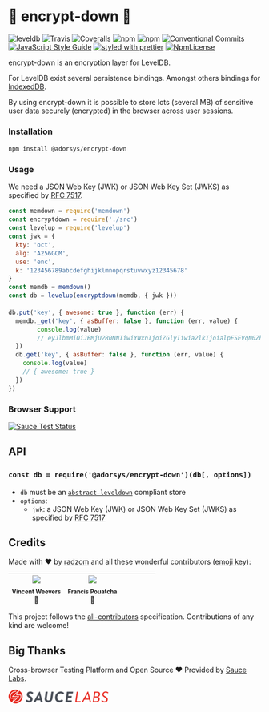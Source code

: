 # :closed_lock_with_key: encrypt-down :closed_lock_with_key:

[![leveldb](http://leveldb.org/img/badge.svg)](https://github.com/level/awesome)
[![Travis](https://img.shields.io/travis/adorsys/encrypt-down.svg)](https://travis-ci.org/adorsys/encrypt-down)
[![Coveralls](https://img.shields.io/coveralls/adorsys/encrypt-down.svg)](https://coveralls.io/github/adorsys/encrypt-down)
[![npm](https://img.shields.io/npm/v/@adorsys/encrypt-down.svg)](https://www.npmjs.com/package/@adorsys/encrypt-down)
[![npm](https://img.shields.io/npm/dt/@adorsys/encrypt-down.svg)](https://www.npmjs.com/package/@adorsys/encrypt-down)
[![Conventional Commits](https://img.shields.io/badge/Conventional_Commits-1.0.0-yellow.svg)](https://conventionalcommits.org)
[![JavaScript Style Guide](https://img.shields.io/badge/code_style-standard-brightgreen.svg)](https://standardjs.com)
[![styled with prettier](https://img.shields.io/badge/styled_with-prettier-ff69b4.svg)](https://github.com/prettier/prettier#readme)
[![NpmLicense](https://img.shields.io/npm/l/@adorsys/encrypt-down.svg)](https://github.com/adorsys/encrypt-down/blob/master/LICENSE)

encrypt-down is an encryption layer for LevelDB. 

For LevelDB exist several persistence bindings. 
Amongst others bindings for [IndexedDB](https://developer.mozilla.org/de/docs/IndexedDB).

By using encrypt-down it is possible to store lots (several MB) of sensitive user data securely (encrypted) in the browser across user sessions.

### Installation

```bash
npm install @adorsys/encrypt-down
```

### Usage

We need a JSON Web Key (JWK) or JSON Web Key Set (JWKS) as specified by [RFC 7517](https://tools.ietf.org/html/rfc7517).

```js
const memdown = require('memdown')
const encryptdown = require('./src')
const levelup = require('levelup')
const jwk = {
  kty: 'oct',
  alg: 'A256GCM',
  use: 'enc',
  k: '123456789abcdefghijklmnopqrstuvwxyz12345678'
}
const memdb = memdown()
const db = levelup(encryptdown(memdb, { jwk }))

db.put('key', { awesome: true }, function (err) {
  memdb._get('key', { asBuffer: false }, function (err, value) {
        console.log(value)
        // eyJlbmMiOiJBMjU2R0NNIiwiYWxnIjoiZGlyIiwia2lkIjoialpESEVqN0ZhR3N5OHNUSUZLRWlnejB4TjFEVWlBZWp0S1ZNcEl2Z3dqOCJ9..LLeRPtRCpn-Zie6-.zZc0LQ_vvHCppRAaC5fxw4yJ0041l6mGOSgLDVnaPagSv_3Khp8a8lyAo9utHQKpVX6RNVaVPBQQxJpkw_Zyljeg7L-O_Nc3N2Hi_904qE6_zwORqQRc.R0JhfgTHIcD_93kXzZ8BrA
  })
  db.get('key', { asBuffer: false }, function (err, value) {
    console.log(value) 
    // { awesome: true }
  })
})
```

### Browser Support

[![Sauce Test Status](https://saucelabs.com/browser-matrix/radzom.svg)](https://saucelabs.com/u/radzom)

## API

### `const db = require('@adorsys/encrypt-down')(db[, options])`

-   `db` must be an [`abstract-leveldown`](https://github.com/level/abstract-leveldown) compliant store
-   `options`:
    -   `jwk`: a JSON Web Key (JWK) or JSON Web Key Set (JWKS) as specified by [RFC 7517](https://tools.ietf.org/html/rfc7517)

## Credits

Made with :heart: by [radzom](https://github.com/radzom) and all these wonderful contributors ([emoji key](https://github.com/kentcdodds/all-contributors#emoji-key)):

<!-- ALL-CONTRIBUTORS-LIST:START - Do not remove or modify this section -->
<!-- prettier-ignore -->
| <img src="https://avatars.githubusercontent.com/u/3055345?v=3" width="100px;"/><br /><sub><b>Vincent Weevers</b></sub><br />:speech_balloon: | <img src="https://avatars.githubusercontent.com/u/1225651?v=3" width="100px;"/><br /><sub><b>Francis Pouatcha</b></sub><br />🤔 | | | | | |
| :---: | :---: | :---: | :---: | :---: | :---: | :---: |
<!-- ALL-CONTRIBUTORS-LIST:END -->

This project follows the [all-contributors](https://github.com/kentcdodds/all-contributors) specification. Contributions of any kind are welcome!

## Big Thanks

Cross-browser Testing Platform and Open Source ♥ Provided by [Sauce Labs](https://saucelabs.com).

[![Sauce Labs logo](./Sauce-Labs.png)](https://saucelabs.com)
